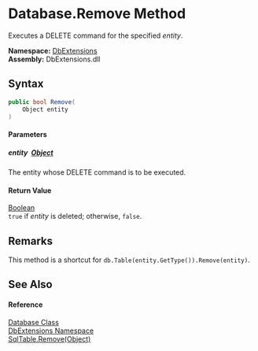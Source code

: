 Database.Remove Method
======================
Executes a DELETE command for the specified *entity*.
  
**Namespace:** [DbExtensions][1]  
**Assembly:** DbExtensions.dll

Syntax
------

```csharp
public bool Remove(
	Object entity
)
```

#### Parameters

##### *entity*  [Object][2]
The entity whose DELETE command is to be executed.

#### Return Value
[Boolean][3]  
`true` if *entity* is deleted; otherwise, `false`.

Remarks
-------
This method is a shortcut for `db.Table(entity.GetType()).Remove(entity)`.

See Also
--------

#### Reference
[Database Class][4]  
[DbExtensions Namespace][1]  
[SqlTable.Remove(Object)][5]  

[1]: ../README.md
[2]: https://learn.microsoft.com/dotnet/api/system.object
[3]: https://learn.microsoft.com/dotnet/api/system.boolean
[4]: README.md
[5]: ../SqlTable/Remove.md